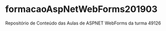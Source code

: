 # formacaoAspNetWebForms201903
Repositório de Conteúdo das Aulas de ASPNET WebForms da turma 49126


